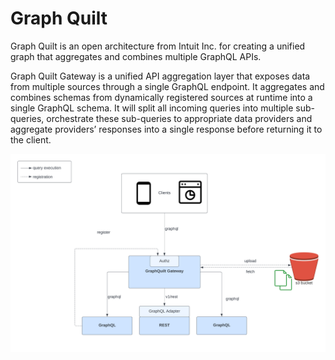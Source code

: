 # Graph Quilt 

Graph Quilt is an open architecture from Intuit Inc. for creating a unified graph that aggregates and combines multiple 
GraphQL APIs.

Graph Quilt Gateway is a unified API aggregation layer that exposes data from multiple sources through a single
GraphQL endpoint. It aggregates and combines schemas from dynamically registered sources at runtime 
into a single GraphQL schema. It will split all incoming queries into multiple sub-queries, 
orchestrate these sub-queries to appropriate data providers and aggregate providers’ responses into a 
single response before returning it to the client.

![](https://github.com/graph-quilt/.github/blob/main/profile/images/arch/graph-quilt-gateway.png)




